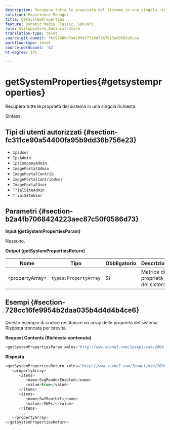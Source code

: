 ```yaml
---
description: Recupera tutte le proprietà del sistema in una singola richiesta.
solution: Experience Manager
title: getSystemProperties
feature: Dynamic Media Classic, SDK/API
role: Sviluppatore,Amministratore
translation-type: tm+mt
source-git-commit: f6c97606d7a4209427316d7367013ad9585a5cae
workflow-type: tm+mt
source-wordcount: '62'
ht-degree: 14%

---
```



# getSystemProperties{#getsystemproperties}

Recupera tutte le proprietà del sistema in una singola richiesta.

Sintassi

## Tipi di utenti autorizzati {#section-fc311ce90a54400fa95b9dd36b756e23}

* `IpsUser`
* `IpsAdmin`
* `IpsCompanyAdmin`
* `ImagePortalAdmin`
* `ImagePortalContrib`
* `ImagePortalContribUser`
* `ImagePortalUser`
* `TrialSiteAdmin`
* `TrialSiteUser`

## Parametri {#section-b2a4fb7068424223aec87c50f0586d73}

**Input (getSystemPropertiesParam)**

Nessuno.

**Output (getSystemPropertiesReturn)**

| Nome | Tipo | Obbligatorio | Descrizione |
|---|---|---|---|
| `*`propertyArray`*` | `types:PropertyArray` | Sì | Matrice di proprietà del sistema. |

## Esempi {#section-728cc16fe9954b2daa035b4d4d4b4ce6}

Questo esempio di codice restituisce un array delle proprietà del sistema. Risposta troncata per brevità.

**Request Contents (Richiesta contenuto)**

```java
<getSystemPropertiesParam xmlns="http://www.scene7.com/IpsApi/xsd/2008-09-10"/>
```

**Risposta**

```java
<getSystemPropertiesReturn xmlns="http://www.scene7.com/IpsApi/xsd/2008-09-10"> 
   <propertyArray> 
      <items> 
         <name>SvgRenderEnabled</name> 
         <value>true</value> 
      </items> 
      <items> 
         <name>SwfRootUrl</name> 
         <value>/SWFs/</value> 
      </items> 
      ... 
   </propertyArray> 
</getSystemPropertiesReturn>
```


